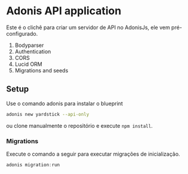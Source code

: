 # Adonis API application

Este é o clichê para criar um servidor de API no AdonisJs, ele vem pré-configurado.

1. Bodyparser
2. Authentication
3. CORS
4. Lucid ORM
5. Migrations and seeds

## Setup

Use o comando adonis para instalar o blueprint

```bash
adonis new yardstick --api-only
```

ou clone manualmente o repositório e execute `npm install`.


### Migrations

Execute o comando a seguir para executar migrações de inicialização.

```js
adonis migration:run
```
